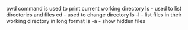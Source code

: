 pwd command is used to print current working directory
ls - used to list directories and files
cd - used to change directory
ls -l - list files in their working directory in long format
ls -a - show hidden files
